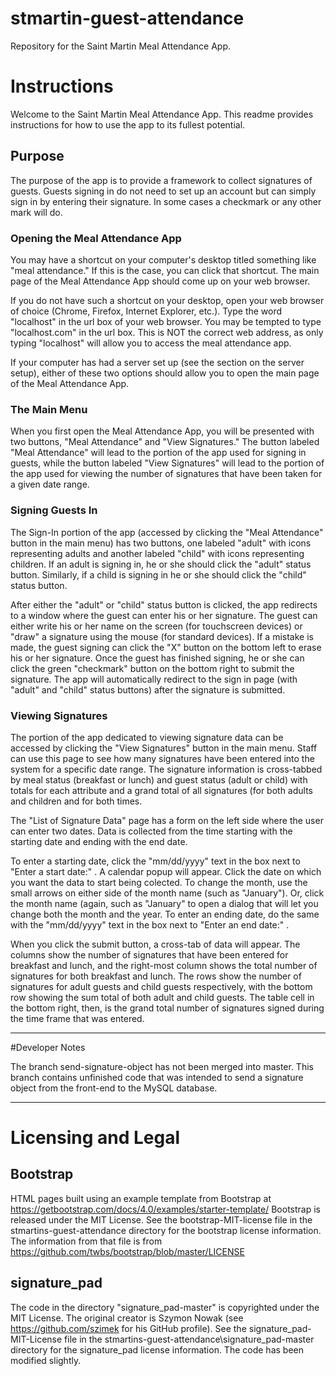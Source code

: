 # stmartin-guest-attendance
Repository for the Saint Martin Meal Attendance App.

# Instructions

Welcome to the Saint Martin Meal Attendance App. This readme provides instructions for how to use the app to its fullest potential.

## Purpose

The purpose of the app is to provide a framework to collect signatures of guests. Guests signing in do not need to set up an account but can 
simply sign in by entering their signature. In some cases a checkmark or any other mark will do.

### Opening the Meal Attendance App

You may have a shortcut on your computer's desktop titled something like "meal attendance." If this is the case, you can click that shortcut. The
main page of the Meal Attendance App should come up on your web browser.

If you do not have such a shortcut on your desktop, open your web browser of choice (Chrome, Firefox, Internet Explorer, etc.). Type the word
"localhost" in the url box of your web browser. You may be tempted to type "localhost.com" in the url box. This is NOT the correct
web address, as only typing "localhost" will allow you to access the meal attendance app.

If your computer has had a server set up (see the section on the server setup), either of these two options should allow you to open the main page
of the Meal Attendance App.

### The Main Menu

When you first open the Meal Attendance App, you will be presented with two buttons, "Meal Attendance" and "View Signatures." The button labeled
"Meal Attendance" will lead to the portion of the app used for signing in guests, while the button labeled "View Signatures" will lead to the portion of
the app used for viewing the number of signatures that have been taken for a given date range.

### Signing Guests In

The Sign-In portion of the app (accessed by clicking the "Meal Attendance" button in the main menu) has two buttons, one labeled "adult" with
icons representing adults and another labeled "child" with icons representing children. If an adult is signing in, he or she should click the "adult"
status button. Similarly, if a child is signing in he or she should click the "child" status button.

After either the "adult" or "child" status button is clicked, the app redirects to a window where the guest can enter his or her signature. The guest
can either write his or her name on the screen (for touchscreen devices) or "draw" a signature using the mouse (for standard devices). If a mistake
is made, the guest signing can click the "X" button on the bottom left to erase his or her signature. Once the guest has finished signing, he or she
can click the green "checkmark" button on the bottom right to submit the signature. The app will automatically redirect to the sign in page (with
"adult" and "child" status buttons) after the signature is submitted.

### Viewing Signatures
The portion of the app dedicated to viewing signature data can be accessed by clicking the "View Signatures" button in the main menu. Staff can
use this page to see how many signatures have been entered into the system for a specific date range. The signature information is cross-tabbed
by meal status (breakfast or lunch) and guest status (adult or child) with totals for each attribute and a grand total of all signatures (for both adults
and children and for both times.

The "List of Signature Data" page has a form on the left side where the user can enter two dates. Data is collected from the time starting with the
starting date and ending with the end date.

To enter a starting date, click the "mm/dd/yyyy" text in the box next to "Enter a start date:" . A calendar
popup will appear. Click the date on which you want the data to start being colected. To change the month, use the small arrows on either side of
the month name (such as "January"). Or, click the month name (again, such as "January" to open a dialog that will let you change both the month
and the year. To enter an ending date, do the same with the "mm/dd/yyyy" text in the box next to "Enter an end date:" .

When you click the submit button, a cross-tab of data will appear. The columns show the number of signatures that have been entered for
breakfast and lunch, and the right-most column shows the total number of signatures for both breakfast and lunch. The rows show the number of
signatures for adult guests and child guests respectively, with the bottom row showing the sum total of both adult and child guests. The table cell
in the bottom right, then, is the grand total number of signatures signed during the time frame that was entered.

---------------------------------------------------------------------------------------------------------------------------------------------------------------------------------------------

#Developer Notes

The branch send-signature-object has not been merged into master. This branch contains unfinished code that was intended to send a signature
object from the front-end to the MySQL database.

---------------------------------------------------------------------------------------------------------------------------------------------------------------------------------------------
# Licensing and Legal

## Bootstrap

HTML pages built using an example template from Bootstrap at https://getbootstrap.com/docs/4.0/examples/starter-template/
Bootstrap is released under the MIT License. See the bootstrap-MIT-license file in the stmartins-guest-attendance directory
for the bootstrap license information. The information from that file is from https://github.com/twbs/bootstrap/blob/master/LICENSE

## signature_pad

The code in the directory "signature_pad-master" is copyrighted under the MIT License. The original creator
is Szymon Nowak (see https://github.com/szimek for his GitHub profile). See the signature_pad-MIT-License
file in the stmartins-guest-attendance\signature_pad-master directory for the signature_pad license information.
The code has been modified slightly.